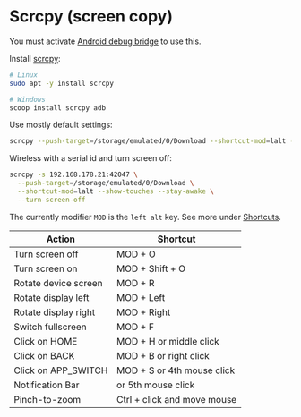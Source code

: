 # Scrcpy (screen copy)

You must activate [Android debug bridge](Android.md#android-debug-bridge) to use this.

Install [scrcpy](https://github.com/Genymobile/scrcpy):

```bash
# Linux
sudo apt -y install scrcpy

# Windows
scoop install scrcpy adb
```

Use mostly default settings:

```bash
scrcpy --push-target=/storage/emulated/0/Download --shortcut-mod=lalt --show-touches --stay-awake
```

Wireless with a serial id and turn screen off:

```bash
scrcpy -s 192.168.178.21:42047 \
  --push-target=/storage/emulated/0/Download \
  --shortcut-mod=lalt --show-touches --stay-awake \
  --turn-screen-off
```

The currently modifier `MOD` is the `left alt` key. See more under [Shortcuts](https://github.com/Genymobile/scrcpy#shortcuts).

| Action                  | Shortcut                    |
| ----------------------- | --------------------------- |
| Turn screen off         | MOD + O                     |
| Turn screen on          | MOD + Shift + O             |
| Rotate device screen    | MOD + R                     |
| Rotate display left     | MOD + Left                  |
| Rotate display right    | MOD + Right                 |
| Switch fullscreen       | MOD + F                     |
| Click on HOME           | MOD + H or middle click     |
| Click on BACK           | MOD + B or right click      |
| Click on APP_SWITCH     | MOD + S or 4th mouse click  |
| Notification Bar        |         or 5th mouse click  |
| Pinch-to-zoom           | Ctrl + click and move mouse |
